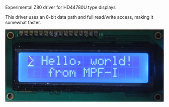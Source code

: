 Experimental Z80 driver for HD44780U type displays

This driver uses an 8-bit data path and full read/write access, making it somewhat faster.

![Demo with lcdtestmpf1.asm.](helloWorld.jpg)

